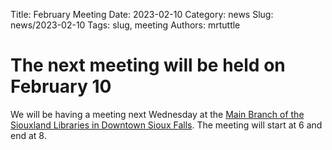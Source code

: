 Title: February Meeting
Date: 2023-02-10
Category: news
Slug: news/2023-02-10
Tags: slug, meeting
Authors: mrtuttle

The next meeting will be held on February 10
============================================

  We will be having a meeting next Wednesday at the [Main Branch of the Siouxland Libraries in Downtown Sioux Falls](https://www.google.com/maps/place/200+N+Dakota+Ave,+Sioux+Falls,+SD+57104/@43.5492104,-96.7311125,17z/data=!3m1!4b1!4m5!3m4!1s0x878eb598bbcea107:0x8588b213cad08e56!8m2!3d43.5492104!4d-96.7289238).  The meeting will start at 6 and end at 8.
